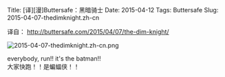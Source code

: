 Title: [译][漫]Buttersafe：黑暗骑士
Date: 2015-04-12
Tags: Buttersafe
Slug: 2015-04-07-thedimknight.zh-cn

译自： <http://buttersafe.com/2015/04/07/the-dim-knight/>


![2015-04-07-thedimknight.zh-cn.png](/static/images/comics/2015-04-07-thedimknight.zh-cn.png)



everybody, run!!
it's the batman!!       
大家快跑！！是蝙蝠侠！！